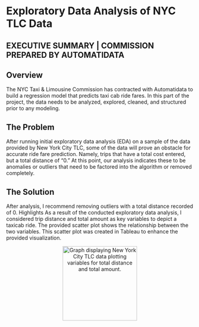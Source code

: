 # Exploratory Data Analysis of NYC TLC Data
## EXECUTIVE SUMMARY | COMMISSION PREPARED BY AUTOMATIDATA 


## Overview
The NYC Taxi & Limousine Commission has contracted with Automatidata to build a regression model that predicts taxi cab ride fares. In this part of the project, the data needs to be analyzed, explored, cleaned, and structured prior to any modeling.

## The Problem
After running initial exploratory data analysis (EDA) on a sample of the data provided by New York City TLC, some of the data will prove an obstacle for accurate ride fare prediction.
Namely, trips that have a total cost entered, but a total distance of “0.” At this point, our analysis indicates these to be anomalies or outliers that need to be factored into the algorithm or removed completely.

## The Solution
After analysis, I recommend removing outliers with a total distance recorded of 0. Highlights
As a result of the conducted exploratory data analysis, I considered trip distance and total amount as key variables to depict a taxicab ride. 
The provided scatter plot shows the relationship between the two variables. This scatter plot was created in Tableau to enhance the provided visualization.

<p align="center">
    <img width="200" src=![image](https://github.com/user-attachments/assets/948e78d0-2387-49ab-ac6a-1b57f804f298)
 alt="Graph displaying New York City TLC data plotting variables for total distance and total amount.">
</p>
